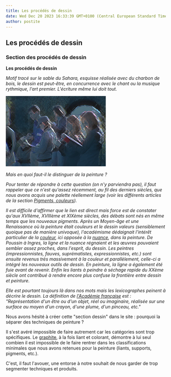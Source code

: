 ```yaml
---
title: Les procédés de dessin
date: Wed Dec 20 2023 16:33:39 GMT+0100 (Central European Standard Time)
author: postite
---
```


## Les procédés de dessin
### Section des procédés de dessin
 **Les procédés de dessin**  

_Motif tracé sur le sable du Sahara, esquisse réalisée avec du charbon de bois, le dessin est peut-être, en concurrence avec le chant ou la musique rythmique, l'art premier. L'écriture même lui doit tout._

![](images/coursdessinvgn02.jpg)

_Mais en quoi faut-il le distinguer de la peinture ?_

_Pour tenter de répondre à cette question (on n'y parviendra pas), il faut rappeler que ce n'est qu'assez récemment, au fil des derniers siècles, que nous avons acquis une palette réellement large (voir les différents articles de la section [Pigments, couleurs](pigments.html))._

_Il est difficile d'affirmer que le lien est direct mais force est de constater qu'aux XVIIème, XVIIIème et XIXème siècles, des débats sont nés en même temps que les nouveaux pigments. Après un Moyen-âge et une Renaissance où la peinture était couleurs et le dessin valeurs (sensiblement quoique pas de manière univoque), l'académisme dédaignait l'intérêt particulier de la [couleur](couleur.html), ici opposée à la [nuance](nuance.html), dans la peinture. De Poussin à Ingres, la ligne et la nuance régnaient et les œuvres pouvaient sembler assez proches, dans l'esprit, du dessin._ _Les peintres (impressionnistes, fauves, suprématistes, expressionnistes, etc.) sont ensuite revenus très massivement à la couleur et parallèlement, celle-ci a intégré les nouveaux outils de dessin. En peinture, la ligne a également été fuie avant de revenir. Enfin les liants à peindre à séchage rapide du XXème siècle ont contribué à rendre encore plus confuse la frontière entre dessin et peinture._

_Elle est pourtant toujours là dans nos mots mais les lexicographes peinent à décrire le dessin. La définition de [l'Académie française](liensutiles.html#academie) est : "_Représentation d'un être ou d'un objet, réel ou imaginaire, réalisée sur une surface au moyen d'un crayon, d'une plume, d'un pinceau, etc._"_

Nous avons hésité à créer cette "section dessin" dans le site : pourquoi la séparer des techniques de peinture ?

Il s'est avéré impossible de faire autrement car les catégories sont trop spécifiques. Le [graphite](graphite.html), à la fois liant et colorant, démontre à lui seul combien il est impossible de le faire rentrer dans les classifications minimales que nous avons retenues pour la peinture (liants, supports, pigments, etc.).

C'est, il faut l'avouer, une entorse à notre souhait de nous garder de trop segmenter techniques et produits.


